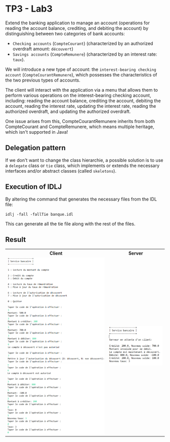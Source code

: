 # TP3 - Lab3

Extend the banking application to manage an account (operations for reading the account balance, crediting, and debiting the account) by distinguishing between two categories of bank accounts: 
- `Checking accounts` (`CompteCourant`) (characterized by an authorized overdraft amount: `découvert`) 
- `Savings accounts` (`CompteRemunere`) (characterized by an interest rate: `taux`).

We will introduce a new type of account: the `interest-bearing checking account` (`CompteCourantRemunere`), which possesses the characteristics of the two previous types of accounts.

The client will interact with the application via a menu that allows them to perform various operations on the interest-bearing checking account, including: reading the account balance, crediting the account, debiting the account, reading the interest rate, updating the interest rate, reading the authorized overdraft, and updating the authorized overdraft.

One issue arises from this, CompteCourantRemunere inherits from both CompteCourant and CompteRemunere, which means multiple heritage, which isn't supported in Java!

## Delegation pattern
If we don't want to change the class hierarchie, a possible solution is to use a `delegate` class or `tie` class, which implements or extends the necessary interfaces and/or abstract classes (called `skeletons`).

## Execution of IDLJ
By altering the command that generates the necessary files from the IDL file:
```
idlj -fall -fallTie banque.idl
```

This can generate all the tie file along with the rest of the files.

## Result
<table>
  <tr>
    <th>Client</th>
    <th>Server</th>
  </tr>
  <tr>
    <td>
      <img width=390 src="../assets/tp3_client_console_1.PNG" alt="Client console for lab3" />
      <img width=390 src="../assets/tp3_client_console_2.PNG" alt="Client console for lab3" />
    </td>
    <td>
      <img width=390 src="../assets/tp3_server_console.PNG" alt="Client console for lab3" />
    </td>
  </tr>
</table>

